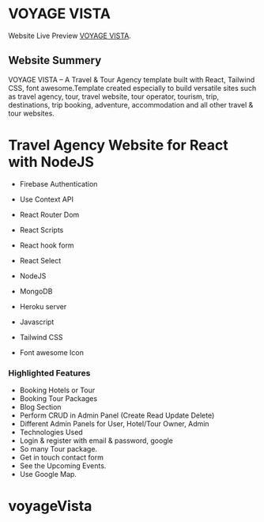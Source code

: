 # VOYAGE VISTA

Website Live Preview [VOYAGE VISTA](https://trip-ranger.web.app/).

## Website Summery

VOYAGE VISTA – A Travel & Tour Agency template built with React, Tailwind CSS, font awesome.Template created especially to build versatile sites such as travel agency, tour, travel website, tour operator, tourism, trip, destinations, trip booking, adventure, accommodation and all other travel & tour websites.

# Travel Agency Website for React with NodeJS

- Firebase Authentication
- Use Context API
- React Router Dom
- React Scripts
- React hook form
- React Select

- NodeJS
- MongoDB
- Heroku server
- Javascript
- Tailwind CSS
- Font awesome Icon

### Highlighted Features

- Booking Hotels or Tour
- Booking Tour Packages
- Blog Section
- Perform CRUD in Admin Panel (Create Read Update Delete)
- Different Admin Panels for User, Hotel/Tour Owner, Admin
- Technologies Used
- Login & register with email & password, google
- So many Tour package.
- Get in touch contact form
- See the Upcoming Events.
- Use Google Map.
# voyageVista
